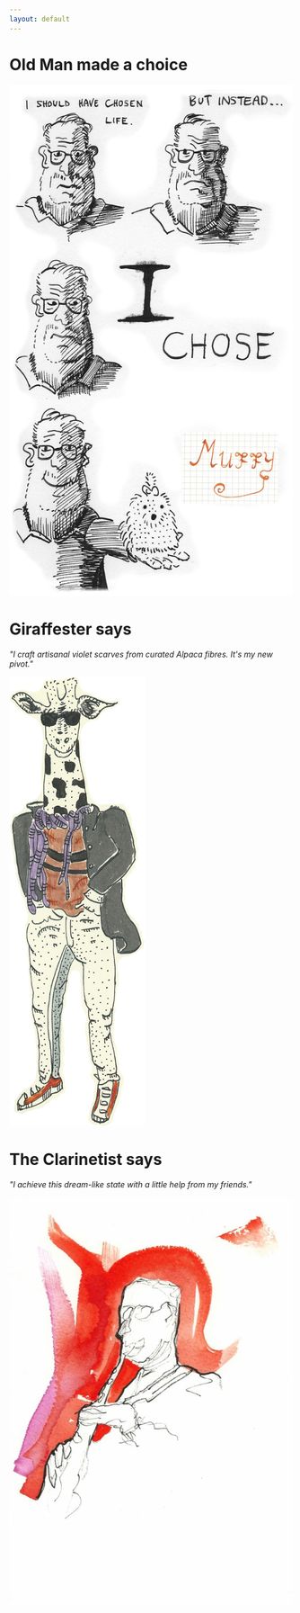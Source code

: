 ```yaml
---
layout: default
---
```


# Old Man made a choice

![Old Man](/assets/i_chose_muffy.png)

# Giraffester says

*"I craft artisanal violet scarves from curated Alpaca fibres. It's my new pivot."*

![Giraffester](/assets/giraffester.png)

# The Clarinetist says

*"I achieve this dream-like state with a little help from my friends."*

![Clarinetist](/assets/clarinetist.jpg)
